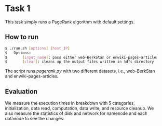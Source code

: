 # Task 1
This task simply runs a PageRank algorithm with default settings.

## How to run
```bash
$ ./run.sh [options] [host_IP]
$ 	Options: 
$	    [input_name]: pass either web-BerkStan or enwiki-pages-articles
$	    [clear]: cleans up the output files written in hdfs directory
```
The script runs $pagerank.py$ with two different datasets, i.e., web-BerkStan and enwiki-pages-articles.

## Evaluation
We measure the execution times in breakdown with 5 categories, initialization, data read, computation, data write, and resource cleanup.
We also measure the statistics of disk and network for namenode and each datanode to see the changes.
